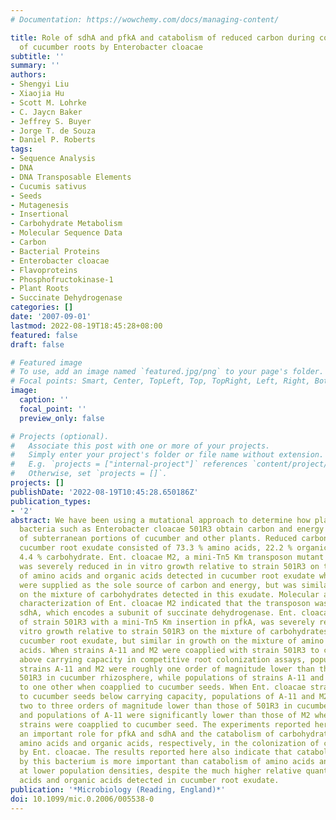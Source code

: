```yaml
---
# Documentation: https://wowchemy.com/docs/managing-content/

title: Role of sdhA and pfkA and catabolism of reduced carbon during colonization
  of cucumber roots by Enterobacter cloacae
subtitle: ''
summary: ''
authors:
- Shengyi Liu
- Xiaojia Hu
- Scott M. Lohrke
- C. Jaycn Baker
- Jeffrey S. Buyer
- Jorge T. de Souza
- Daniel P. Roberts
tags:
- Sequence Analysis
- DNA
- DNA Transposable Elements
- Cucumis sativus
- Seeds
- Mutagenesis
- Insertional
- Carbohydrate Metabolism
- Molecular Sequence Data
- Carbon
- Bacterial Proteins
- Enterobacter cloacae
- Flavoproteins
- Phosphofructokinase-1
- Plant Roots
- Succinate Dehydrogenase
categories: []
date: '2007-09-01'
lastmod: 2022-08-19T18:45:28+08:00
featured: false
draft: false

# Featured image
# To use, add an image named `featured.jpg/png` to your page's folder.
# Focal points: Smart, Center, TopLeft, Top, TopRight, Left, Right, BottomLeft, Bottom, BottomRight.
image:
  caption: ''
  focal_point: ''
  preview_only: false

# Projects (optional).
#   Associate this post with one or more of your projects.
#   Simply enter your project's folder or file name without extension.
#   E.g. `projects = ["internal-project"]` references `content/project/deep-learning/index.md`.
#   Otherwise, set `projects = []`.
projects: []
publishDate: '2022-08-19T10:45:28.650186Z'
publication_types:
- '2'
abstract: We have been using a mutational approach to determine how plant-beneficial
  bacteria such as Enterobacter cloacae 501R3 obtain carbon and energy for colonization
  of subterranean portions of cucumber and other plants. Reduced carbon detected in
  cucumber root exudate consisted of 73.3 % amino acids, 22.2 % organic acids and
  4.4 % carbohydrate. Ent. cloacae M2, a mini-Tn5 Km transposon mutant of strain 501R3,
  was severely reduced in in vitro growth relative to strain 501R3 on the mixture
  of amino acids and organic acids detected in cucumber root exudate when these compounds
  were supplied as the sole source of carbon and energy, but was similar in growth
  on the mixture of carbohydrates detected in this exudate. Molecular and biochemical
  characterization of Ent. cloacae M2 indicated that the transposon was inserted in
  sdhA, which encodes a subunit of succinate dehydrogenase. Ent. cloacae A-11, a mutant
  of strain 501R3 with a mini-Tn5 Km insertion in pfkA, was severely reduced in in
  vitro growth relative to strain 501R3 on the mixture of carbohydrates detected in
  cucumber root exudate, but similar in growth on the mixture of amino acids and organic
  acids. When strains A-11 and M2 were coapplied with strain 501R3 to cucumber seeds
  above carrying capacity in competitive root colonization assays, populations of
  strains A-11 and M2 were roughly one order of magnitude lower than those of strain
  501R3 in cucumber rhizosphere, while populations of strains A-11 and M2 were similar
  to one other when coapplied to cucumber seeds. When Ent. cloacae strains were coapplied
  to cucumber seeds below carrying capacity, populations of A-11 and M2 were roughly
  two to three orders of magnitude lower than those of 501R3 in cucumber rhizosphere,
  and populations of A-11 were significantly lower than those of M2 when these two
  strains were coapplied to cucumber seed. The experiments reported here indicate
  an important role for pfkA and sdhA and the catabolism of carbohydrates, and of
  amino acids and organic acids, respectively, in the colonization of cucumber roots
  by Ent. cloacae. The results reported here also indicate that catabolism of carbohydrates
  by this bacterium is more important than catabolism of amino acids and organic acids
  at lower population densities, despite the much higher relative quantities of amino
  acids and organic acids detected in cucumber root exudate.
publication: '*Microbiology (Reading, England)*'
doi: 10.1099/mic.0.2006/005538-0
---
```

